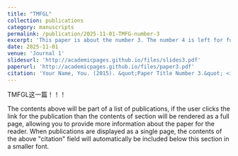 ```yaml
---
title: "TMFGL"
collection: publications
category: manuscripts
permalink: /publication/2025-11-01-TMFG-number-3
excerpt: 'This paper is about the number 3. The number 4 is left for future work.'
date: 2025-11-01
venue: 'Journal 1'
slidesurl: 'http://academicpages.github.io/files/slides3.pdf'
paperurl: 'http://academicpages.github.io/files/paper3.pdf'
citation: 'Your Name, You. (2015). &quot;Paper Title Number 3.&quot; <i>Journal 1</i>. 1(3).'
---
```


TMFGL这一篇！！！


The contents above will be part of a list of publications, if the user clicks the link for the publication than the contents of section will be rendered as a full page, allowing you to provide more information about the paper for the reader. When publications are displayed as a single page, the contents of the above "citation" field will automatically be included below this section in a smaller font.